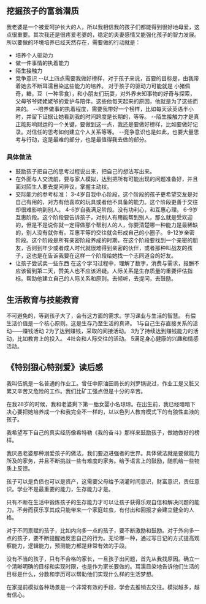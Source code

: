 





## 挖掘孩子的富翁潜质

我老婆是一个被爱呵护长大的人，所以我相信我的孩子们都能得到很好地母爱，这点很重要。其次我还是很疼爱老婆的，稳定的夫妻感情又能强化孩子的智力发展。所以要做的环境培养已经天然存在，需要做的行动就是：
* 培养个人驱动力 
* 做一件事情的执着能力
* 陌生接触力
* 竞争意识
--以上四点需要我做好榜样，对于孩子来说，首要的目标是，由我带着她去不断耳濡目染这些能力的培养。
对于孩子的驱动力可能就是 小猪佩奇，糖，豆（一种零食），和小朋友们玩耍，对外界未知事物的好奇与探索，父母爷爷姥姥姥爷的爱护与陪伴。这些他每天起来的原因，他就是为了这些而来的。
--培养做事的执着程度，需要我带好一个榜样，比如每天读英语半小时，并留下证据让她看到我的时间跨度是长期的，等等。
--陌生接触力才是真正能影响财运的一个关键，要做到这一点，我还是要做好榜样，比如要做好记录。对信任的思考如何建立个人关系等等。
--竞争意识也是如此，也要大量思考与行动，这是最难的部分，也是最值得我去做的部分。

### 具体做法

* 鼓励孩子把自己的思考过程说出来，把自己的想法写出来。
* 在外面与人交流前，要与家人模拟，达到把所有可能出现的问题准备好，并且面对陌生人要去提问异议，掌握主动权。
* 交际能力的参考标准：
3-4岁自我中心阶段，这个阶段的孩子更希望交友是对自己有用的，对方有他喜欢的玩具或者他不具备的能力。这个阶段更善于交往却很难影响到别人。
4-6岁自我满足阶段。没有功利心，和互惠心理。
6-9岁互惠阶段。这个阶段要告诉孩子，对别人有用能帮到别人，那么就是受欢迎的，但是不是说你就一定得做那个帮别人的人，你要清楚哪一种能力是最稀缺的，别人没有就你有。互惠平等的交往就会形成自己的小圈子。
9-12岁亲密阶段。这个阶段是所有亲密阶段养成的时期，在这个阶段要找到一个亲密的朋友，否则到年少或者成人时代就很难得到亲密的伙伴，或者那种叫战友的孩子，这也是在告诉我要在这样一个阶段给她找一个志同道合的好友。
* 让孩子尝试卖一些东西
在这个学习过程中，理解了数字，消费与需求，报酬不应该留到第二天，赞美人也不应该迟疑。人际关系是生存质量的重要评估指标。帮助他建立自己的人际关系和原则。去倾听，去提问，去鼓励。

## 生活教育与技能教育
不可避免的，等到孩子大了，会有这方面的需求。学习课业与生活的智慧。
有偿生活价值是一个核心原则。这是生存乃至生活的真谛。
1与自己生存直接关系的活动——赚钱活动
2为了达到赚钱，采取的间接活动。
3为了持续达到赚钱能力的活动，比如教育上的投入。
4社会和人际交往的活动。
5满足身心健康的兴趣和情感活动。

## 《特别狠心特别爱》读后感

我叫伍帆是一名普通的作业工。曾任中原油田局长的刘罗锅说过，作业工是又脏又累又辛苦又危险的工作。我们比矿工强点但是十分的辛苦。

在我28岁的时候，我和老婆剩下第一胎女婴小名琼琼。在出生前，我已经暗暗下决心要把她培养成一个和我完全不一样的，以以色列人教育模式下的有狼性血液的孩子。

我希望写下自己的真实经历像希特勒《我的奋斗》那样来鼓励孩子，做她做好的榜样。

我厌恶老婆那种溺爱孩子的做法，我们要迈进强者的世界。具体做法就是要做能力所及的家务，并且不断挑战一些有难度的家务。给予语言上的鼓励，随机给一些物质上反馈。

孩子可以是负债也可以是资产，这需要父母给予浇灌时间意识，财富意识，责任意识。学业不是最重要的能力，生存能力才是。

只有不断在生活中锻炼孩子的生存能力才可以让孩子获得乐观自信和解决问题的能力。不劳而获乐享其成只能带来一个家庭蛀虫，有付出和回报才会建立健全的人格。

对于不同禀赋的孩子，比如内向多一点的孩子，要不断激励和鼓励。对于外向多一点的孩子，要不断提醒她反思自己的行为。无论哪一种，通过写日记的方式提高观察能力，逻辑能力，预测能力都是非常有效的手段。

没有不当的孩子，只有不合格的家长，一旦孩子出问题，首先从我找原因。确立一个清晰明确的目标和实现时限，也是作为家长要做的。耳濡目染地告诉他们生活的目标是什么，分数和学历可以帮助他们实现什么样的生活梦想。

在家提前模拟各种场景是一个非常有效的手段，学会去推销去交往。模拟越多，越有信心。